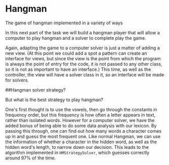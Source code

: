 # Hangman
The game of hangman implemented in a variety of ways 


In this next part of the task we will build a hangman player that will allow a computer to play hangman and a solver to complete play the game.

Again, adapting the game to a computer solver is just a matter of adding a new view. (At this point we could add a spot a pattern can create an interface 
for views, but since the view is the point from which the program is always the point of entry for the code, it is not passed to any other class, so
it is not as important to have an interface.) This time, as well as the controller, the view will have a solver class in it, so an interface will be made 
for solvers.

##Hangman solver strategy?

But what is the best strategy to play hangman?

One's first thought is to use the vowels, then go through the constants in frequency order,
but this frequency is how often a letter appears in text, rather than isolated words. However for a computer solver, we have the added bonus of being 
able to do some data analysis with our lexicon. By passing this through, one can find out how many words a character comes up in and guess the most frequent one. Like normal 
Hangman, we can use the information of whether a character in the hidden word, as well as the hidden word's length, to narrow down our decision. This leads to the algorithm 
implemented in `HMStrategySolver`, which guesses correctly around 97% of the time.
